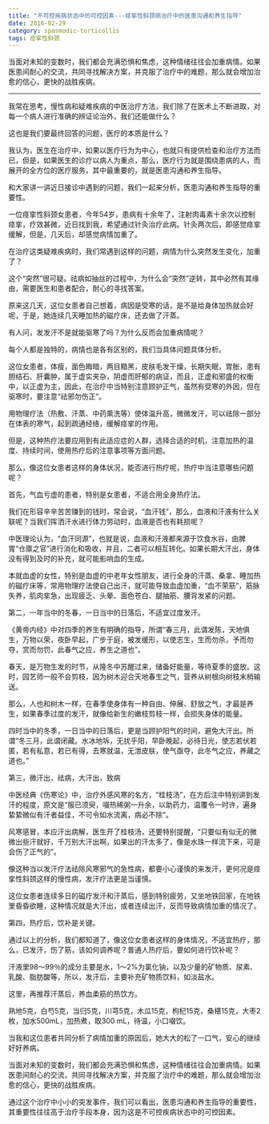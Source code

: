 ```yaml
---
title: "不可控疾病状态中的可控因素---痉挛性斜颈病治疗中的医患沟通和养生指导"
date: 2016-02-29
category: spasmodic-torticollis
tags: 痉挛性斜颈
---
```


当面对未知的变数时，我们都会充满恐惧和焦虑，这种情绪往往会加重病情。如果医患间耐心的交流，共同寻找解决方案，并克服了治疗中的难题，那么就会增加治愈的信心，更快的战胜疾病。

***

我常在思考，慢性病和疑难疾病的中医治疗方法，我们除了在医术上不断进取，对每一个病人进行准确的辨证论治外，我们还能做什么？

这也是我们要最终回答的问题，医疗的本质是什么？

我认为，医生在治疗中，如果以医疗行为为中心，也就只有提供检查和治疗方法而已，但是，如果医生的诊疗以病人为重点，那么，医疗行为就是围绕患病的人，而展开的全方位的医疗服务，其中最重要的，就是医患沟通和养生指导。

和大家讲一讲近日接诊中遇到的问题，我们一起来分析，医患沟通和养生指导的重要性。

一位痉挛性斜颈女患者，今年54岁，患病有十余年了，注射肉毒素十余次以控制痉挛，疗效甚微，近日找到我，希望通过针灸治疗此病。针灸两次后，即感觉痉挛缓解，但是，几天后，却感觉病情加重了。

在治疗这类疑难疾病时，我们常遇到这样的问题，病情为什么突然发生变化，加重了？

这个“突然”很可疑。祛病如抽丝的过程中，为什么会“突然”逆转，其中必然有其缘由，需要医生和患者配合，耐心的寻找答案。

原来这几天，这位女患者自己想着，病因是受寒的话，是不是给身体加热就会好呢，于是，她连续几天睡加热的磁疗床，还去做了汗蒸。

有人问，发发汗不是就能驱寒了吗？为什么反而会加重病情呢？

每个人都是独特的，病情也是各有区别的，我们当具体问题具体分析。

这位女患者，体瘦，面色晦暗，两目黯黑，皮肤毛发干燥，长期失眠，胃胀，患有胆结石、肝囊肿，属于虚实夹杂，阴虚而肝郁的病证，而且，正虚和邪盛的权衡中，以正虚为主，因此，在治疗中当特别注意顾护正气，虽然有受寒的外因，但在驱寒时，要注意“祛邪勿伤正”。

用物理疗法（热敷、汗蒸、中药熏洗等）使体温升高，微微发汗，可以祛除一部分在体表的寒气，起到疏通经络，缓解痉挛的作用。

但是，这种热疗法要应用到有此适应症的人群，选择合适的时机，注意加热的温度、持续时间，使用热疗后的注意事项等方面问题。

那么，像这位女患者这样的身体状况，能否进行热疗呢，热疗中当注意哪些问题呢？

首先，气血亏虚的患者，特别是女患者，不适合用全身热疗法。

我们在形容辛辛苦苦赚到的钱时，常会说，“血汗钱”，那么，血液和汗液有什么关联呢？当我们挥洒汗水进行体力劳动时，血液是否也有耗损呢？

中医理论认为，“血汗同源”，也就是说，血液和汗液都来源于饮食水谷，由脾胃“仓廪之官”进行消化和吸收，并且，二者可以相互转化。如果长期大汗出，身体没有得到及时的补充，就可能影响血的生成。

本就血虚的女性，特别是血虚的中老年女性朋友，进行全身的汗蒸、桑拿、睡加热的磁疗床等，常用物理疗法使自己出汗，就可能导致血虚加重，“血不荣筋”，筋脉失养，肌肉挛急，出现疲乏、头晕、面色苍白、腿抽筋、腰背发紧的问题。

第二，一年当中的冬春，一日当中的日落后，不适宜过度发汗。

《黄帝内经》中对四季的养生有明确的指导，所谓“春三月，此谓发陈，天地俱生，万物以荣，夜卧早起，广步于庭，被发缓形，以使志生，生而勿杀，予而勿夺，赏而勿罚，此春气之应，养生之道也”。

春天，是万物生发的时节，从隆冬中苏醒过来，储备好能量，等待夏季的盛放。这时，园艺师一般不会剪枝，因为树木迎合天地春生之气，营养从树根向树枝末梢输送。

那么，人也和树木一样，在春季使身体有一种自由、伸展、舒放之气，才最是养生，如果春季过度的发汗，就像给新生的嫩枝剪枝一样，会损失身体的能量。

四时当中的冬季，一日当中的日落后，更是当顾护阳气的时间，避免大汗出。所谓“冬三月，此谓闭藏。水冰地坼，无扰乎阳，早卧晚起，必待日光，使志若伏若匿，若有私意，若已有得，去寒就温，无泄皮肤，使气亟夺，此冬气之应，养藏之道也。”

第三，微汗出，祛病，大汗出，致病

中医经典《伤寒论》中，治疗外感风寒的名方，“桂枝汤”，在方后注中特别讲到发汗的程度，原文是“服已须臾，啜热稀粥一升余，以助药力，温覆令一时许，遍身絷絷微似有汗者益佳，不可令如水流离，病必不除”。

风寒感冒，本应汗出病解，医生开了桂枝汤，还要特别提醒，“只要似有似无的微微出些汗就好，千万别大汗出啊，如果出的汗太多了，像是水珠一样流下来，可是会伤了正气的”。

像这种当以发汗疗法祛除风寒邪气的急性病，都要小心谨慎的来发汗，更何况是痉挛性斜颈这样的慢性病，发汗疗法更是当谨慎。

这位女患者连续多日的磁疗发汗和汗蒸后，感到特别疲劳，又坐地铁回家，在地铁里昏昏欲睡，这种情况就是大汗出，或者连续出汗，反而导致病情加重的情况了。

第四，热疗后，饮补是关键。

通过以上的分析，我们都知道了，像这位女患者这样的身体情况，不适宜热疗，那么，已发汗，伤了筋，该如何调养呢？普通人热疗后，要如何进行饮补呢？

汗液里98～99％的成分主要是水，1～2%为氯化钠，以及少量的矿物质、尿素、乳酸、脂肪酸等，所以，发汗后，主要补充矿物质饮料，如淡盐水。

这里，再推荐汗蒸后，养血柔筋的热饮方。

熟地5克，白芍5克，当归5克，川芎5克，木瓜15克，枸杞15克，桑椹15克，大枣2枚，加水500mL，加热煮，取300 mL，待温，小口啜饮。

当我和这位患者共同分析了病情加重的原因后，她大大的松了一口气，安心的继续好好养病。

当面对未知的变数时，我们都会充满恐惧和焦虑，这种情绪往往会加重病情。如果医患间耐心的交流，共同寻找解决方案，并克服了治疗中的难题，那么就会增加治愈的信心，更快的战胜疾病。

通过这个治疗中小小的突发事件，我们可以看出，医患沟通和养生指导的重要性，其重要性往往高于治疗手段本身，因为这是不可控疾病状态中的可控因素。